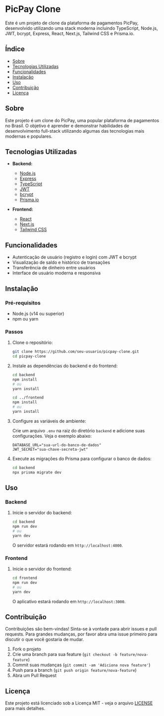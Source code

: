 # PicPay Clone

Este é um projeto de clone da plataforma de pagamentos PicPay, desenvolvido utilizando uma stack moderna incluindo TypeScript, Node.js, JWT, bcrypt, Express, React, Next.js, Tailwind CSS e Prisma.io.

## Índice

- [Sobre](#sobre)
- [Tecnologias Utilizadas](#tecnologias-utilizadas)
- [Funcionalidades](#funcionalidades)
- [Instalação](#instalação)
- [Uso](#uso)
- [Contribuição](#contribuição)
- [Licença](#licença)

## Sobre

Este projeto é um clone do PicPay, uma popular plataforma de pagamentos no Brasil. O objetivo é aprender e demonstrar habilidades de desenvolvimento full-stack utilizando algumas das tecnologias mais modernas e populares.

## Tecnologias Utilizadas

- **Backend:**
  - [Node.js](https://nodejs.org/)
  - [Express](https://expressjs.com/)
  - [TypeScript](https://www.typescriptlang.org/)
  - [JWT](https://jwt.io/)
  - [bcrypt](https://www.npmjs.com/package/bcrypt)
  - [Prisma.io](https://www.prisma.io/)

- **Frontend:**
  - [React](https://reactjs.org/)
  - [Next.js](https://nextjs.org/)
  - [Tailwind CSS](https://tailwindcss.com/)

## Funcionalidades

- Autenticação de usuário (registro e login) com JWT e bcrypt
- Visualização de saldo e histórico de transações
- Transferência de dinheiro entre usuários
- Interface de usuário moderna e responsiva

## Instalação

### Pré-requisitos

- Node.js (v14 ou superior)
- npm ou yarn

### Passos

1. Clone o repositório:

   ```sh
   git clone https://github.com/seu-usuario/picpay-clone.git
   cd picpay-clone
   ```

2. Instale as dependências do backend e do frontend:

   ```sh
   cd backend
   npm install
   # ou
   yarn install

   cd ../frontend
   npm install
   # ou
   yarn install
   ```

3. Configure as variáveis de ambiente:

   Crie um arquivo `.env` na raiz do diretório `backend` e adicione suas configurações. Veja o exemplo abaixo:

   ```env
   DATABASE_URL="sua-url-do-banco-de-dados"
   JWT_SECRET="sua-chave-secreta-jwt"
   ```

4. Execute as migrações do Prisma para configurar o banco de dados:

   ```sh
   cd backend
   npx prisma migrate dev
   ```

## Uso

### Backend

1. Inicie o servidor do backend:

   ```sh
   cd backend
   npm run dev
   # ou
   yarn dev
   ```

   O servidor estará rodando em `http://localhost:4000`.

### Frontend

1. Inicie o servidor do frontend:

   ```sh
   cd frontend
   npm run dev
   # ou
   yarn dev
   ```

   O aplicativo estará rodando em `http://localhost:3000`.

## Contribuição

Contribuições são bem-vindas! Sinta-se à vontade para abrir issues e pull requests. Para grandes mudanças, por favor abra uma issue primeiro para discutir o que você gostaria de mudar.

1. Fork o projeto
2. Crie uma branch para sua feature (`git checkout -b feature/nova-feature`)
3. Commit suas mudanças (`git commit -am 'Adiciona nova feature'`)
4. Push para a branch (`git push origin feature/nova-feature`)
5. Abra um Pull Request

## Licença

Este projeto está licenciado sob a Licença MIT - veja o arquivo [LICENSE](LICENSE) para mais detalhes.

